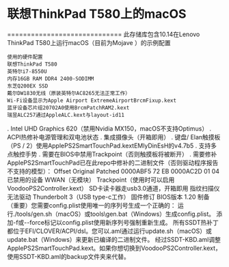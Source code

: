 # 联想ThinkPad T580上的macOS
=============================
    此存储库包含10.14在Lenovo ThinkPad T580上运行macOS（目前为Mojave ）的示例配置

    使用的硬件配置
    联想ThinkPad T580
    英特尔i7-8550U
    内存16GB RAM DDR4 2400-SODIMM
    东芝Q200EX SSD
    戴尔DW1830无线（原装英特尔AC8265无法正常工作）
    Wi-Fi设备显示为Apple Airport ExtremeAirportBrcmFixup.kext
    蓝牙设备芯片组20702A0使用BrcmPatchRAM2.kext
    瑞昱ALC257通过AppleALC.kext与layout-id11
. Intel UHD Graphics 620（禁用Nvidia MX150，macOS不支持Optimus）
. ACPI热修补电源管理和双电池状态
. 集成摄像头（开箱即用）
. 键盘/ Elan触摸板（PS / 2）使用ApplePS2SmartTouchPad.kextEMlyDinEsH的v4.7b5
. 支持多点触控手势
. 需要在BIOS中禁用Trackpoint（否则触摸板将被断开）
. 需要修补ApplePS2SmartTouchPad已在此repo中修补的二进制文件（否则驱动程序报告不支持的模型）：
Offset    Original  Patched
0000ABF5  72        EB
0000AC2D  01        04
已禁用的设备
WWAN（无模块）
Trackpoint（使用时可以启用VoodooPS2Controller.kext）
SD卡读卡器走usb3.0通道，开箱即用
指纹扫描仪无法驱动
Thunderbolt 3（USB type-c工作）
固件修订
BIOS版本 1.20
制备
（重要）您需要config.plist使用唯一的序列号生成一个正确的：
运行./tools/gen.sh（macOS）或tools\gen.bat（Windows）生成config.plist。
添加-f或--force标记以config.plist使用新序列号强制重新生成。
所有SSDT热补丁都位于EFI/CLOVER/ACPI/dsl。您可以.aml通过运行update.sh（macOS）或update.bat（Windows）来更新已编译的二进制文件。
经过SSDT-KBD.aml调整ApplePS2SmartTouchPad.kext。如果你想切换到VoodooPS2Controller.kext，使用SSDT-KBD.aml的backup文件夹来代替。
